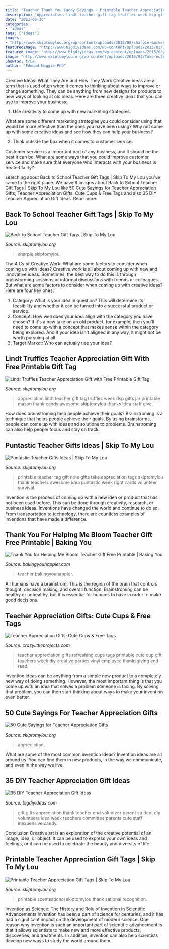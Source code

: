 ```yaml
---
title: "Teacher Thank You Candy Sayings ~ Printable Teacher Appreciation Gift Tags"
description: "Appreciation lindt teacher gift tag truffles week dsp gifts jar printable mason thank candy awesome skiptomylou thanks idea staff give"
date: "2023-06-30"
categories:
- "ideas"
tags: ["ideas"]
images:
- "http://www.skiptomylou.org/wp-content/uploads/2015/08/sharpie-marker-teacher-gift-1.jpg"
featuredImage: "http://www.bigdiyideas.com/wp-content/uploads/2015/03/IMG_4574.jpg"
featured_image: "http://www.bigdiyideas.com/wp-content/uploads/2015/03/IMG_4574.jpg"
image: "http://www.skiptomylou.org/wp-content/uploads/2015/04/Take-note-printable-tag.jpg"
ShowToc: true
author: "Edmond Maggio PhD"
---
```



Creative Ideas: What They Are and How They Work
Creative ideas are a term that is used often when it comes to thinking about ways to improve or change something. They can be anything from new designs for products to new ways of looking at old ideas. Here are three creative ideas that you can use to improve your business:
1) Use creativity to come up with new marketing strategies.

What are some different marketing strategies you could consider using that would be more effective than the ones you have been using? Why not come up with some creative ideas and see how they can help your business?

2) Think outside the box when it comes to customer service.

Customer service is a important part of any business, and it should be the best it can be. What are some ways that you could improve customer service and make sure that everyone who interacts with your business is treated fairly?

	

		
searching about Back to School Teacher Gift Tags | Skip To My Lou you've came to the right place. We have 8 Images about Back to School Teacher Gift Tags | Skip To My Lou like 50 Cute Sayings for Teacher Appreciation Gifts, Teacher Appreciation Gifts: Cute Cups &amp; Free Tags and also 35 DIY Teacher Appreciation Gift Ideas. Read more:
		
    
## Back To School Teacher Gift Tags | Skip To My Lou

<img loading=lazy src="http://www.skiptomylou.org/wp-content/uploads/2015/08/sharpie-marker-teacher-gift-1.jpg" onerror="this.onerror=null;this.src='https://tse4.mm.bing.net/th?id=OIP._ifbbpwNg3jfp5PvoOgmygHaLH&amp;pid=15.1';" alt="Back to School Teacher Gift Tags | Skip To My Lou">

_Source: skiptomylou.org_

>sharpie skiptomylou. 

	

The 4 Cs of Creative Work: What are some factors to consider when coming up with ideas?
Creative work is all about coming up with new and innovative ideas. Sometimes, the best way to do this is through brainstorming sessions or informal discussions with friends or colleagues. But what are some factors to consider when coming up with creative ideas? Here are four key ones:
1. Category: What is your idea in question? This will determine its feasibility and whether it can be turned into a successful product or service.
2. Concept: How well does your idea align with the category you have chosen? If it's a new take on an old product, for example, then you'll need to come up with a concept that makes sense within the category being explored. And if your idea isn't aligned in any way, it might not be worth pursuing at all.
3. Target Market: Who can actually use your idea?

    
## Lindt Truffles Teacher Appreciation Gift With Free Printable Gift Tag

<img loading=lazy src="http://www.skiptomylou.org/wp-content/uploads/2016/04/Lindt-Truffles-Teacher-Appreciation-Gift-3v2.jpg" onerror="this.onerror=null;this.src='https://tse3.mm.bing.net/th?id=OIP.YwBNtOSi-uTZS48u6BgKjwHaLH&amp;pid=15.1';" alt="Lindt Truffles Teacher Appreciation Gift with Free Printable Gift Tag">

_Source: skiptomylou.org_

>appreciation lindt teacher gift tag truffles week dsp gifts jar printable mason thank candy awesome skiptomylou thanks idea staff give. 

	

How does brainstroming help people achieve their goals?
Brainstroming is a technique that helps people achieve their goals. By using brainstorms, people can come up with ideas and solutions to problems. Brainstroming can also help people focus and stay on track.

    
## Puntastic Teacher Gifts Ideas | Skip To My Lou

<img loading=lazy src="http://www.skiptomylou.org/wp-content/uploads/2015/04/Take-note-printable-tag.jpg" onerror="this.onerror=null;this.src='https://tse4.mm.bing.net/th?id=OIP.c71vX6q2LuOJr1pdpa25yQHaJF&amp;pid=15.1';" alt="Puntastic Teacher Gifts Ideas | Skip To My Lou">

_Source: skiptomylou.org_

>printable teacher tag gift note gifts take appreciation tags skiptomylou thank teachers awesome idea puntastic week right cards volunteer survival. 

	

Invention is the process of coming up with a new idea or product that has not been used before. This can be done through creativity, research, or business ideas. Inventions have changed the world and continue to do so. From transportation to technology, there are countless examples of inventions that have made a difference.

    
## Thank You For Helping Me Bloom Teacher Gift Free Printable | Baking You

<img loading=lazy src="https://www.bakingyouhappier.com/wp-content/uploads/2020/05/IMG_0803-1365x2048.jpg" onerror="this.onerror=null;this.src='https://tse4.mm.bing.net/th?id=OIP.x-FAXVvakVpQmNMEt8WBcQHaLH&amp;pid=15.1';" alt="Thank You for Helping Me Bloom Teacher Gift Free Printable | Baking You">

_Source: bakingyouhappier.com_

>teacher bakingyouhappier. 

	

All humans have a brainstrom. This is the region of the brain that controls thought, decision making, and overall function. Brainstroming can be healthy or unhealthy, but it is essential for humans to have in order to make good decisions.

    
## Teacher Appreciation Gifts: Cute Cups &amp; Free Tags

<img loading=lazy src="https://crazylittleprojects.com/wp-content/uploads/2014/04/Freeprintableteacherappreciationtag.png" onerror="this.onerror=null;this.src='https://tse2.mm.bing.net/th?id=OIP.CMYQZYpfkZZshDlMY0VzCAHaLD&amp;pid=15.1';" alt="Teacher Appreciation Gifts: Cute Cups &amp; Free Tags">

_Source: crazylittleprojects.com_

>teacher appreciation gifts refreshing cups tags printable cute cup gift teachers week diy creative parties vinyl employee thanksgiving end read. 

	

Invention ideas can be anything from a simple new product to a completely new way of doing something. However, the most important thing is that you come up with an idea that solves a problem someone is facing. By solving that problem, you can then start thinking about ways to make your invention even better.

    
## 50 Cute Sayings For Teacher Appreciation Gifts

<img loading=lazy src="https://www.skiptomylou.org/wp-content/uploads/2013/04/50-cute-sayings-for-teacher-appreciation-gifts1-1.jpg" onerror="this.onerror=null;this.src='https://tse4.mm.bing.net/th?id=OIP.dgyTvdzhUu7CSWKFQXuSIgHaJl&amp;pid=15.1';" alt="50 Cute Sayings for Teacher Appreciation Gifts">

_Source: skiptomylou.org_

>appreciation. 

	

What are some of the most common invention ideas?
Invention ideas are all around us. You can find them in new products, in the way we communicate, and even in the way we live.

    
## 35 DIY Teacher Appreciation Gift Ideas

<img loading=lazy src="http://www.bigdiyideas.com/wp-content/uploads/2015/03/IMG_4574.jpg" onerror="this.onerror=null;this.src='https://tse1.mm.bing.net/th?id=OIP.T7nHM7oJyJtMzgqQhtOF9QAAAA&amp;pid=15.1';" alt="35 DIY Teacher Appreciation Gift Ideas">

_Source: bigdiyideas.com_

>gift gifts appreciation thank teacher end volunteer parent student diy volunteers idea week teachers committee parents cute staff inexpensive candy. 

	

Conclusion
Creative art is an exploration of the creative potential of an image, idea, or object. It can be used to express your own ideas and feelings, or it can be used to celebrate the beauty and diversity of life.

    
## Printable Teacher Appreciation Gift Tags | Skip To My Lou

<img loading=lazy src="http://www.skiptomylou.org/wp-content/uploads/2015/04/you-are-scentsational-printable-tag.jpg" onerror="this.onerror=null;this.src='https://tse1.mm.bing.net/th?id=OIP.18bRWws-dZdKAEoMr9MRCQHaKS&amp;pid=15.1';" alt="Printable Teacher Appreciation Gift Tags | Skip To My Lou">

_Source: skiptomylou.org_

>printable scentsational skiptomylou thank sational recognition. 

	

Invention as Science: The History and Role of Invention in Scientific Advancements
Invention has been a part of science for centuries, and it has had a significant impact on the development of modern science. One reason why invention is such an important part of scientific advancement is that it allows scientists to make new and more effective products, discoveries, and treatments. In addition, invention can also help scientists develop new ways to study the world around them.

